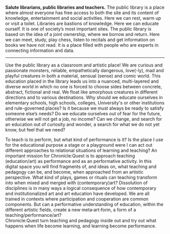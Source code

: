 **Salute librarians, public libraries and teachers.**
The public library is a place where almost everyone has free access to both the site and its content of knowledge, entertainment and social activities. Here we can rest, warm up or visit a toilet. Libraries are bastions of knowledge. Here we can educate ourself. It is one of society’s most important sites. The public library is based on the idea of a joint ownership, where we borrow and return. Here we can meet, study, play chess, listen to recitals and get information on books we have not read. It is a place filled with people who are experts in connecting information and data.

<hr>

Use the public library as a classroom and artistic place!
We are curious and passionate monsters, reliable, empathetically dangerous, love(-ly), mad and playful creatures in both a material, sensual (sense) and comic world.
This education placed in the library leads us into a nuanced, multi-layered and diverse world in which no one is forced to choose sides between concrete, abstract, fictional and real.
We float like amorphous creatures in different directions and to various destinations. 
Why should we educate ourselves in elementary schools, high schools, colleges, University's or other institutions and rule-governed places? 
Is it because we must always be ready to satisfy someone else’s needs? 
Do we educate ourselves out of fear for the future, otherwise we will not get a job, no income?
Can we change, and search for an education out of curiosity and wonder, a search for what we do not yet know, but feel that we need?

To teach is to perform, but what kind of performance is it? Is the place I use for the educational purpose a stage or a playground were I can act out different approaches to relational situations of learning and teaching? 
An important mission for Chronicle:Quest is to approach teaching (education/art) as performance and as an performative activity. In this digital space you will find fragments of, and ideas on, what teaching and pedagogy can be, and become, when approached from an artistic perspective. What kind of plays, games or rituals can teaching transform into when mixed and merged with (contemporary)art? Dissolution of disciplines is in many ways a logical consequence of how contemporary and institutionalized art and art education have developed. We are all trained in contexts where participation and cooperation are common components. But can a performative understanding of education, within the different artistic fields, create a new meta‐art‐form, a form of a teaching/performance/art?  
Chronicle:Quest turn teaching and pedagogy inside out and try out what happens when life become learning, and learning become performance. 
